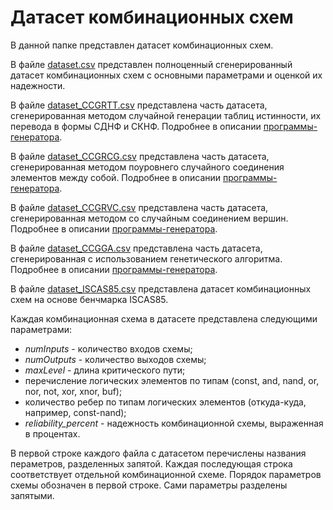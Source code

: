 # Датасет комбинационных схем
В данной папке представлен датасет комбинационных схем.

В файле [dataset.csv](dataset.csv) представлен полноценный сгенерированный датасет комбинационных схем с основными параметрами и оценкой их надежности.

В файле [dataset_CCGRTT.csv](dataset_CCGRTT.csv) представлена часть датасета, сгенерированная методом случайной генерации таблиц истинности, их перевода в формы СДНФ и СКНФ. Подробнее в описании [программы-генератора](../Generator).

В файле [dataset_CCGRCG.csv](dataset_CCGRCG.csv) представлена часть датасета, сгенерированная методом поуровнего случайного соединения элементов между собой. Подробнее в описании [программы-генератора](../Generator).

В файле [dataset_CCGRVC.csv](dataset_CCGRVC.csv) представлена часть датасета, сгенерированная методом со случайным соединением вершин. Подробнее в описании [программы-генератора](../Generator).

В файле [dataset_CCGGA.csv](dataset_CCGGA.csv) представлена часть датасета, сгенерированная с использованием генетического алгоритма. Подробнее в описании [программы-генератора](../Generator).

В файле [dataset_ISCAS85.csv](dataset_ISCAS85.csv) представлена датасет комбинационных схем на основе бенчмарка ISCAS85.


Каждая комбинационная схема в датасете представлена следующими параметрами:
* *numInputs* - количество входов схемы;
* *numOutputs* - количество выходов схемы;
* *maxLevel* - длина критического пути;
* перечисление логических элементов по типам (const, and, nand, or, nor, not, xor, xnor, buf);
* количество ребер по типам логических элементов (откуда-куда, например, const-nand);
* *reliability_percent* - надежность комбинационной схемы, выраженная в процентах.

В первой строке каждого файла с датасетом перечислены названия пераметров, разделенных запятой.
Каждая последующая строка соответствует отдельной комбинационной схеме. Порядок параметров схемы обозначен в первой строке. Сами параметры разделены запятыми.